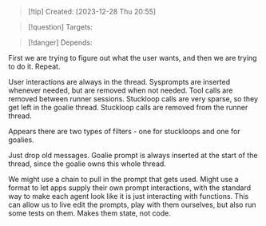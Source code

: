 
>[!tip] Created: [2023-12-28 Thu 20:55]

>[!question] Targets: 

>[!danger] Depends: 

First we are trying to figure out what the user wants, and then we are trying to do it.  Repeat.

User interactions are always in the thread.
Sysprompts are inserted whenever needed, but are removed when not needed.
Tool calls are removed between runner sessions.
Stuckloop calls are very sparse, so they get left in the goalie thread.
Stuckloop calls are removed from the runner thread.

Appears there are two types of filters - one for stuckloops and one for goalies.

Just drop old messages.  Goalie prompt is always inserted at the start of the thread, since the goalie owns this whole thread.

We might use a chain to pull in the prompt that gets used.
Might use a format to let apps supply their own prompt interactions, with the standard way to make each agent look like it is just interacting with functions.
This can allow us to live edit the prompts, play with them ourselves, but also run some tests on them.  Makes them state, not code.


